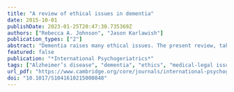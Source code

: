 ```yaml
---
title: "A review of ethical issues in dementia"
date: 2015-10-01
publishDate: 2023-01-25T20:47:30.735369Z
authors: ["Rebecca A. Johnson", "Jason Karlawish"]
publication_types: ["2"]
abstract: "Dementia raises many ethical issues. The present review, taking note of the fact that the stages of dementia raise distinct ethical issues, focuses on three issues associated with stages of dementia's progression: (1) how the emergence of preclinical and asymptomatic but at-risk categories for dementia creates complex questions about preventive measures, risk disclosure, and protection from stigma and discrimination; (2) how despite efforts at dementia prevention, important research continues to investigate ways to alleviate clinical dementia's symptoms, and requires additional human subjects protections to ethically enroll persons with dementia; and (3) how in spite of research and prevention efforts, persons continue to need to live with dementia. This review highlights two major themes. First is how expanding the boundaries of dementias such as Alzheimer's to include asymptomatic but at-risk persons generate new ethical questions. One promising way to address these questions is to take an integrated approach to dementia ethics, which can include incorporating ethics-related data collection into the design of a dementia research study itself. Second is the interdisciplinary nature of ethical questions related to dementia, from health policy questions about insurance coverage for long-term care to political questions about voting, driving, and other civic rights and privileges to economic questions about balancing an employer's right to a safe and productive workforce with an employee's rights to avoid discrimination on the basis of their dementia risk. The review highlights these themes and emerging ethical issues in dementia."
featured: false
publication: "*International Psychogeriatrics*"
tags: ["Alzheimer’s disease", "dementia", "ethics", "medical-legal issues", "stigma"]
url_pdf: "https://www.cambridge.org/core/journals/international-psychogeriatrics/article/abs/review-of-ethical-issues-in-dementia/A879B4C7B21E95D8372562F99541DA20"
doi: "10.1017/S1041610215000848"
---
```


